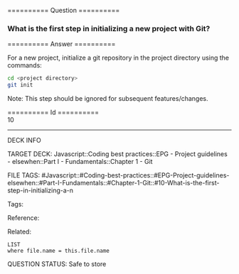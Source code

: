 ========== Question ==========  

### What is the first step in initializing a new project with Git?  

========== Answer ==========  

For a new project, initialize a git repository in the project directory using the commands:

```sh
cd <project directory>
git init
```

Note: This step should be ignored for subsequent features/changes.

========== Id ==========  
10

---

DECK INFO

TARGET DECK: Javascript::Coding best practices::EPG - Project guidelines - elsewhen::Part I - Fundamentals::Chapter 1 - Git

FILE TAGS: #Javascript::#Coding-best-practices::#EPG-Project-guidelines-elsewhen::#Part-I-Fundamentals::#Chapter-1-Git::#10-What-is-the-first-step-in-initializing-a-n

Tags:

Reference:

Related:

```dataview
LIST
where file.name = this.file.name
````
QUESTION STATUS: Safe to store
